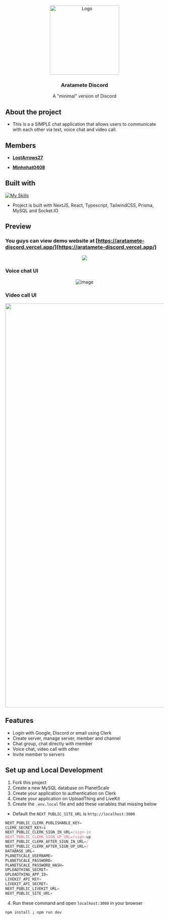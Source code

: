 <div align="center">
  <a href="https://github.com/LostArrows27/aratamete-spotify">
    <img src="https://github.com/LostArrows27/aratamete-discord/assets/97510841/a8913c40-96c3-4bce-b688-ac28903757dd" alt="Logo" width="220" height="220">
  </a>
  <h3>Aratamete Discord</h3>
<div>A "minimal" version of Discord</div>
</div>



## About the project

- This is a a SIMPLE chat application that allows users to communicate with each other via text, voice chat and video call.

## Members 

- **[LostArrows27](https://github.com/LostArrows27/)**

- **[Minhnhat0408](https://github.com/Minhnhat0408)**

## Built with

[![My Skills](https://skillicons.dev/icons?i=nextjs,react,tailwind,prisma,typescript,mysql&perline=10)](https://skillicons.dev)

- Project is built with NextJS, React, Typescript, TailwindCSS, Prisma, MySQL and Socket.IO

## Preview

### You guys can view demo website at [https://aratamete-discord.vercel.app/](https://aratamete-discord.vercel.app/)

<div align="center">
    <img src = "https://github.com/LostArrows27/aratamete-discord/assets/97510841/13abb645-d7eb-4e0a-805e-936c836ad999">
</div>

### Voice chat UI 

<div align="center">
<img alt="image" src="https://github.com/LostArrows27/aratamete-discord/assets/97510841/8b8e4820-a970-4a28-9ad0-4ae8e34a84f7">
</div>


### Video call UI

<div align="center">
  <img width="1280" alt="Screenshot 2023-11-27 154102" src="https://github.com/LostArrows27/aratamete-discord/assets/97510841/8c2a6ae7-eab4-4294-a0c1-1d7cd87f6c26">
</div>

  

## Features 

- Login with Google, Discord or email using Clerk
- Create server, manage server, member and channel
- Chat group, chat directly with member
- Voice chat, video call with other
- Invite member to servers

## Set up and Local Development

1. Fork this project
2. Create a new MySQL database on PlanetScale 
3. Create your application to authentication on Clerk
4. Create your application on UploadThing and LiveKit
5. Create the `.env.local` file and add these variables that missing below 

- Default the ```NEXT_PUBLIC_SITE_URL``` is ```http://localhost:3000```

```js
NEXT_PUBLIC_CLERK_PUBLISHABLE_KEY=
CLERK_SECRET_KEY=s
NEXT_PUBLIC_CLERK_SIGN_IN_URL=/sign-in
NEXT_PUBLIC_CLERK_SIGN_UP_URL=/sign-up
NEXT_PUBLIC_CLERK_AFTER_SIGN_IN_URL=/
NEXT_PUBLIC_CLERK_AFTER_SIGN_UP_URL=/
DATABASE_URL=
PLANETSCALE_USERNAME=
PLANETSCALE_PASSWORD=
PLANETSCALE_PASSWORD_HASH=
UPLOADTHING_SECRET=
UPLOADTHING_APP_ID=
LIVEKIT_API_KEY=
LIVEKIT_API_SECRET=
NEXT_PUBLIC_LIVEKIT_URL=
NEXT_PUBLIC_SITE_URL=
```

4. Run these command and open `localhost:3000` in your browser

```bash
npm install ; npm run dev
```
